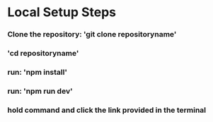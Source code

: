 # Local Setup Steps

### Clone the repository: 'git clone repositoryname'

### 'cd repositoryname'

### run: 'npm install'

### run: 'npm run dev'

### hold command and click the link provided in the terminal